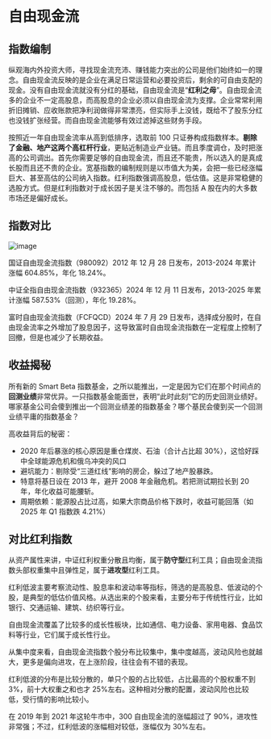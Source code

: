 # 自由现金流

## 指数编制

纵观海内外投资大师，寻找现金流充沛、赚钱能力突出的公司是他们始终如一的理念。自由现金流反映的是企业在满足日常运营和必要投资后，剩余的可自由支配的现金。没有自由现金流就没有分红的基础，自由现金流是“**红利之母**”。自由现金流多的企业不一定高股息，而高股息的企业必须以自由现金流为支撑。企业常常利用折旧摊销、应收账款把净利润做得非常漂亮，但实际手上没钱，既给不了股东分红也没钱扩张经营。而自由现金流能够有效过滤掉这些财务手段。

按照近一年自由现金流率从高到低排序，选取前 100 只证券构成指数样本。**剔除了金融、地产这两个高杠杆行业**，更贴近制造业产业链。而且季度调仓，及时把涨高的公司调出。首先你需要足够的自由现金流，而且还不能贵，所以选入的是真成长股而且还不贵的企业。宽基指数的编制规则是以市值大为美，会把一些已经涨幅巨大、甚至高估的公司纳入指数。红利指数强调高股息，低估值。这是非常稳健的选股方式。但是红利指数对于成长因子是关注不够的。而包括 A 股在内的大多数市场还是偏好成长。

## 指数对比

![image](/img/70AAA356-0920-4071-9BD3-2D481E497B31.webp)

国证自由现金流指数（980092）2012 年 12 月 28 日发布，2013-2024 年累计涨幅 604.85%，年化 18.24%。

中证全指自由现金流指数（932365）2024 年 12 月 11 日发布，2013-2025 年累计涨幅 587.53%（回测），年化 19.28%。

富时自由现金流指数（FCFQCD）2024 年 7 月 29 日发布，选择成分股时，在自由现金流率之外增加了股息因子，这导致富时自由现金流指数在一定程度上控制了回撤，但是也减少了长期收益。

## 收益揭秘

所有新的 Smart Beta 指数基金，之所以能推出，一定是因为它们在那个时间点的**回测业绩**非常优异。一只指数基金能面世，表明“此时此刻”它的历史回测业绩好。哪家基金公司会傻到推出一个回测业绩差的指数基金？哪个基民会傻到买一个回测业绩平庸的指数基金？

高收益背后的秘密：

- 2020 年后暴涨的核心原因是重仓煤炭、石油（合计占比超 30%），这恰好踩中全球能源危机和俄乌冲突的风口
- 避坑能力：剔除受“三道红线”影响的房企，躲过了地产股暴跌。
- 特意将基日设在 2013 年，避开 2008 年金融危机。若把测试期拉长到 20 年，年化收益可能腰斩。
- 周期依赖：能源股占比过高，如果大宗商品价格下跌时，收益可能回落（如 2025 年 Q1 指数跌 4.21%）

## 对比红利指数

从资产属性来讲，中证红利权重分散且均衡，属于**防守型**红利工具；自由现金流指数头部权重集中且弹性足，属于**进攻型**红利工具。

红利低波主要考察流动性、股息率和波动率等指标，筛选的是高股息、低波动的个股，是典型的低估价值风格。从选出来的个股来看，主要分布于传统性行业，比如银行、交通运输、建筑、纺织等行业。

自由现金流覆盖了比较多的成长性板块，比如通信、电力设备、家用电器、食品饮料等行业，它们属于成长性行业。

从集中度来看，自由现金流指数个股分布比较集中，集中度越高，波动风险也就越大，更多是偏向进攻，在上涨阶段，往往会有不错的表现。

红利低波的分布是比较分散的，单只个股的占比较低，占比最高的个股权重不到 3%，前十大权重之和也才 25%左右。这种相对分散的配置，波动风险也比较低，受行情的影响比较小。

在 2019 年到 2021 年这轮牛市中，300 自由现金流的涨幅超过了 90%，进攻性非常强；不过，红利低波的涨幅相对较低，涨幅仅为 30%左右。
